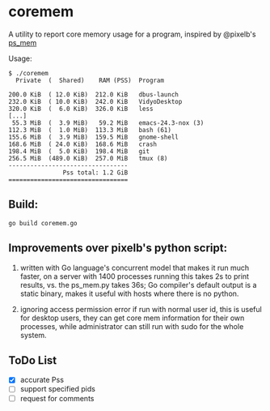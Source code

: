 # coremem

A utility to report core memory usage for a program, inspired
by @pixelb's [ps\_mem](https://github.com/pixelb/ps_mem)

Usage:

```
$ ./coremem
  Private  (  Shared)    RAM (PSS)	Program

200.0 KiB  ( 12.0 KiB)  212.0 KiB	dbus-launch
232.0 KiB  ( 10.0 KiB)  242.0 KiB	VidyoDesktop
320.0 KiB  (  6.0 KiB)  326.0 KiB	less
[...]
 55.3 MiB  (  3.9 MiB)   59.2 MiB	emacs-24.3-nox (3)
112.3 MiB  (  1.0 MiB)  113.3 MiB	bash (61)
155.6 MiB  (  3.9 MiB)  159.5 MiB	gnome-shell
168.6 MiB  ( 24.0 KiB)  168.6 MiB	crash
198.4 MiB  (  5.0 KiB)  198.4 MiB	git
256.5 MiB  (489.0 KiB)  257.0 MiB	tmux (8)
---------------------------------
               Pss total: 1.2 GiB
=================================
```

## Build:
    go build coremem.go

## Improvements over pixelb's python script:
1) written with Go language's concurrent model that makes it run much faster,
   on a server with 1400 processes running this takes 2s to print results,
   vs. the ps\_mem.py takes 36s;
   Go compiler's default output is a static binary, makes it useful with
   hosts where there is no python.

2) ignoring access permission error if run with normal user id, this is useful
   for desktop users, they can get core mem information for their own processes,
   while administrator can still run with sudo for the whole system.

## ToDo List
- [x] accurate Pss
- [ ] support specified pids
- [ ] request for comments

